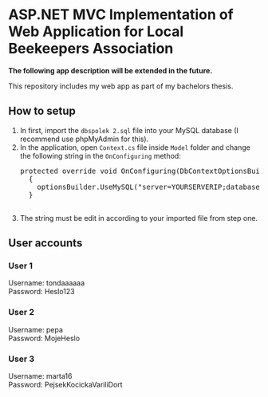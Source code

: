 <h1> ASP.NET MVC Implementation of Web Application for Local Beekeepers Association</h1>
<b>The following app description will be extended in the future.</b>
<p>This repository includes my web app as part of my bachelors thesis. </p>

<h2>How to setup</h2>
<ol>
  <li>In first, import the <code>dbspolek 2.sql</code> file into your MySQL database (I recommend use phpMyAdmin for this).</li>
  <li>In the application, open <code>Context.cs</code> file inside <code>Model</code> folder and change the following string in the <code>OnConfiguring</code> method:</li>
  <pre>
protected override void OnConfiguring(DbContextOptionsBuilder optionsBuilder)
  {
    optionsBuilder.UseMySQL("server=YOURSERVERIP;database=YOURDATABASENAME;user=YOURUSERNAME;password=YOURPASSWORD");
  }
  </pre>
  <li>The string must be edit in according to your imported file from step one.</li>
</ol>
<h2>User accounts</h2>
<h3>User 1</h3>
<p>
  Username: tondaaaaaa<br>
  Password: Heslo123
</p>
<h3>User 2</h3>
<p>
  Username: pepa<br>
  Password: MojeHeslo
</p>
<h3>User 3</h3>
<p>
  Username: marta16<br>
  Password: PejsekKocickaVariliDort
</p>
